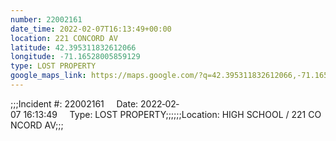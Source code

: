 ```yaml
---
number: 22002161
date_time: 2022-02-07T16:13:49+00:00
location: 221 CONCORD AV
latitude: 42.395311832612066
longitude: -71.16528005859129
type: LOST PROPERTY
google_maps_link: https://maps.google.com/?q=42.395311832612066,-71.16528005859129
---
```


;;;Incident #: 22002161     Date: 2022‐02‐07 16:13:49     Type: LOST PROPERTY;;;;;;Location: HIGH SCHOOL / 221 CONCORD AV;;;
